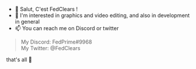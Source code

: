 - 👋 Salut, C'est FedClears !
- 👀 I'm interested in graphics and video editing, and also in development in general
- 📫 You can reach me on Discord or twitter 

> My Discord: FedPrime#9968 <br>
> My Twitter: @FedClears

that's all 🐇

<!---
FedClears/FedClears is a ✨ special ✨ repository because its `README.md` (this file) appears on your GitHub profile.
You can click the Preview link to take a look at your changes.
--->

